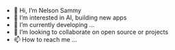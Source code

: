 - 👋 Hi, I’m Nelson Sammy
- 👀 I’m interested in AI, building new apps
- 🌱 I’m currently developing ...
- 💞️ I’m looking to collaborate on open source or projects
- 📫 How to reach me ...

<!---
noslen254/noslen254 is a ✨ special ✨ repository because its `README.md` (this file) appears on your GitHub profile.
You can click the Preview link to take a look at your changes.
--->
